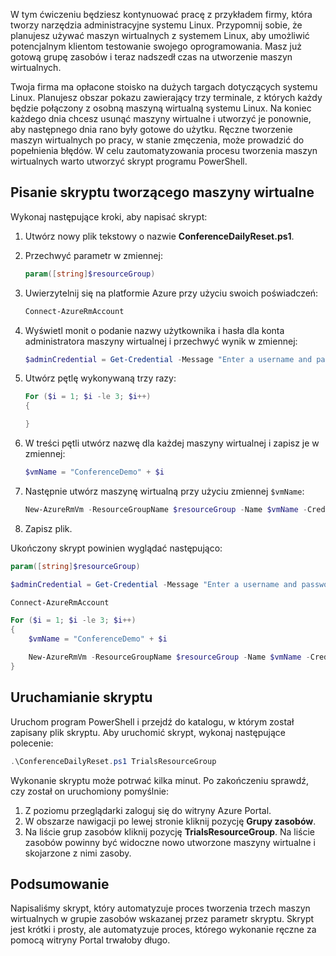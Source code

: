 W tym ćwiczeniu będziesz kontynuować pracę z przykładem firmy, która tworzy narzędzia administracyjne systemu Linux. Przypomnij sobie, że planujesz używać maszyn wirtualnych z systemem Linux, aby umożliwić potencjalnym klientom testowanie swojego oprogramowania. Masz już gotową grupę zasobów i teraz nadszedł czas na utworzenie maszyn wirtualnych.

Twoja firma ma opłacone stoisko na dużych targach dotyczących systemu Linux. Planujesz obszar pokazu zawierający trzy terminale, z których każdy będzie połączony z osobną maszyną wirtualną systemu Linux. Na koniec każdego dnia chcesz usunąć maszyny wirtualne i utworzyć je ponownie, aby następnego dnia rano były gotowe do użytku. Ręczne tworzenie maszyn wirtualnych po pracy, w stanie zmęczenia, może prowadzić do popełnienia błędów. W celu zautomatyzowania procesu tworzenia maszyn wirtualnych warto utworzyć skrypt programu PowerShell.

## <a name="write-a-script-that-creates-virtual-machines"></a>Pisanie skryptu tworzącego maszyny wirtualne

Wykonaj następujące kroki, aby napisać skrypt:

1. Utwórz nowy plik tekstowy o nazwie **ConferenceDailyReset.ps1**.

2. Przechwyć parametr w zmiennej:

    ```powershell
    param([string]$resourceGroup)
    ```

3. Uwierzytelnij się na platformie Azure przy użyciu swoich poświadczeń:

    ```powershell
    Connect-AzureRmAccount
    ```

4. Wyświetl monit o podanie nazwy użytkownika i hasła dla konta administratora maszyny wirtualnej i przechwyć wynik w zmiennej:

    ```powershell
    $adminCredential = Get-Credential -Message "Enter a username and password for the VM administrator."
    ```

5. Utwórz pętlę wykonywaną trzy razy:

    ```powershell
    For ($i = 1; $i -le 3; $i++) 
    {

    }
    ```

6. W treści pętli utwórz nazwę dla każdej maszyny wirtualnej i zapisz je w zmiennej:

    ```powershell
    $vmName = "ConferenceDemo" + $i
    ```

7. Następnie utwórz maszynę wirtualną przy użyciu zmiennej `$vmName`:

   ```powershell
   New-AzureRmVm -ResourceGroupName $resourceGroup -Name $vmName -Credential $adminCredential -Location "East US" -Image UbuntuLTS
   ```

8. Zapisz plik.

Ukończony skrypt powinien wyglądać następująco:

```powershell
param([string]$resourceGroup)

$adminCredential = Get-Credential -Message "Enter a username and password for the VM administrator."

Connect-AzureRmAccount

For ($i = 1; $i -le 3; $i++)
{
    $vmName = "ConferenceDemo" + $i

    New-AzureRmVm -ResourceGroupName $resourceGroup -Name $vmName -Credential $adminCredential -Location "East US" -Image UbuntuLTS
}
```

## <a name="execute-the-script"></a>Uruchamianie skryptu

Uruchom program PowerShell i przejdź do katalogu, w którym został zapisany plik skryptu. Aby uruchomić skrypt, wykonaj następujące polecenie:

```powershell
.\ConferenceDailyReset.ps1 TrialsResourceGroup
```

Wykonanie skryptu może potrwać kilka minut. Po zakończeniu sprawdź, czy został on uruchomiony pomyślnie:

1. Z poziomu przeglądarki zaloguj się do witryny Azure Portal.
2. W obszarze nawigacji po lewej stronie kliknij pozycję **Grupy zasobów**.
3. Na liście grup zasobów kliknij pozycję **TrialsResourceGroup**. Na liście zasobów powinny być widoczne nowo utworzone maszyny wirtualne i skojarzone z nimi zasoby.

## <a name="summary"></a>Podsumowanie
Napisaliśmy skrypt, który automatyzuje proces tworzenia trzech maszyn wirtualnych w grupie zasobów wskazanej przez parametr skryptu. Skrypt jest krótki i prosty, ale automatyzuje proces, którego wykonanie ręczne za pomocą witryny Portal trwałoby długo.